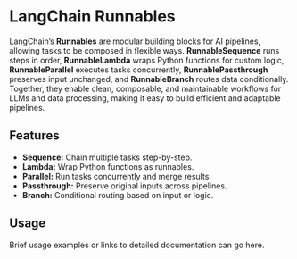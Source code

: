 # LangChain Runnables

LangChain’s **Runnables** are modular building blocks for AI pipelines, allowing tasks to be composed in flexible ways. **RunnableSequence** runs steps in order, **RunnableLambda** wraps Python functions for custom logic, **RunnableParallel** executes tasks concurrently, **RunnablePassthrough** preserves input unchanged, and **RunnableBranch** routes data conditionally. Together, they enable clean, composable, and maintainable workflows for LLMs and data processing, making it easy to build efficient and adaptable pipelines.

## Features

- **Sequence:** Chain multiple tasks step-by-step.
- **Lambda:** Wrap Python functions as runnables.
- **Parallel:** Run tasks concurrently and merge results.
- **Passthrough:** Preserve original inputs across pipelines.
- **Branch:** Conditional routing based on input or logic.

## Usage

Brief usage examples or links to detailed documentation can go here.
